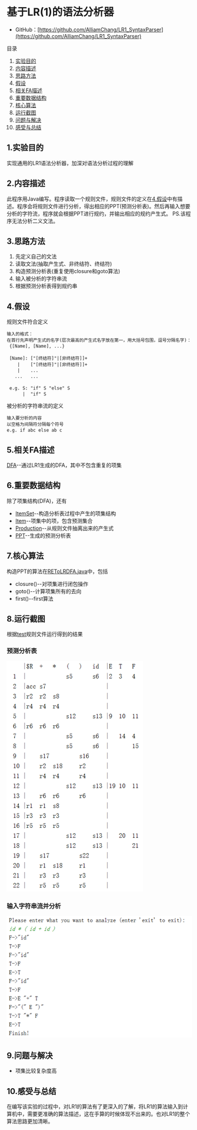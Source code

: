 # 基于LR(1)的语法分析器

* GitHub：[https://github.com/AlliamChang/LR1_SyntaxParser](https://github.com/AlliamChang/LR1_SyntaxParser)

目录

1. [实验目的](#1实验目的)
2. [内容描述](#2内容描述)
3. [思路方法](#3思路方法)
4. [假设](#4假设)
5. [相关FA描述](#5相关FA描述)
6. [重要数据结构](#6重要数据结构)
7. [核心算法](#7核心算法) 
8. [运行截图](#8运行截图)
9. [问题与解决](#9问题与解决)
10. [感受与总结](#10感受与总结)

## 1.实验目的

实现通用的LR1语法分析器，加深对语法分析过程的理解

## 2.内容描述

此程序用Java编写。程序读取一个规则文件，规则文件的定义在[4.假设](#4.假设)中有描述。程序会将规则文件进行分析，得出相应的PPT(预测分析表)。然后再输入想要分析的字符流，程序就会根据PPT进行规约，并输出相应的规约产生式。
PS.该程序无法分析二义文法。

## 3.思路方法

1. 先定义自己的文法
2. 读取文法(抽取产生式、非终结符、终结符)
3. 构造预测分析表(重复使用closure和goto算法)
4. 输入被分析的字符串流
5. 根据预测分析表得到规约串

## 4.假设

规则文件符合定义

```
输入的格式：
在首行先声明产生式的名字(层次最高的产生式名字放在第一，用大括号包围，逗号分隔名字)：
 {[Name], [Name], ...}

 [Name]: ["[终结符]"|[非终结符]]+
    |    ["[终结符]"|[非终结符]]+
    |    ...
   ...   ...

 e.g. S: "if" S "else" S
      |  "if" S
```


被分析的字符串流的定义

```
输入要分析的内容
以空格为间隔符分隔每个符号
e.g. if abc else ab c
```

## 5.相关FA描述

[DFA](src/main/java/entity/DFA.java)--通过LR1生成的DFA，其中不包含重复的项集

## 6.重要数据结构

除了项集结构(DFA)，还有
* [ItemSet](src/main/java/entity/ItemSet.java)--构造分析表过程中产生的项集结构
* [Item](src/main/java/entity/Item.java)--项集中的项，包含预测集合
* [Production](src/main/java/entity/Production.java)--从规则文件抽离出来的产生式
* [PPT](src/main/java/entity/PPT.java)--生成的预测分析表

## 7.核心算法

构造PPT的算法在[REToLRDFA.java](src/main/java/syntax_parser/REToLRDFA.java)中，包括
* closure()--对项集进行闭包操作
* goto()--计算项集所有的去向
* first()--first算法

## 8.运行截图

根据[test](test)规则文件运行得到的结果

### 预测分析表
![预测分析表](image/ppt.png)

### 输入字符串流并分析
![](image/analyze.png)

## 9.问题与解决

* 项集比较复杂度高

## 10.感受与总结

在编写该实验的过程中，对LR1的算法有了更深入的了解，将LR1的算法输入到计算机中，需要更准确的算法描述，这在手算的时候体现不出来的。也对LR1的整个算法思路更加清晰。